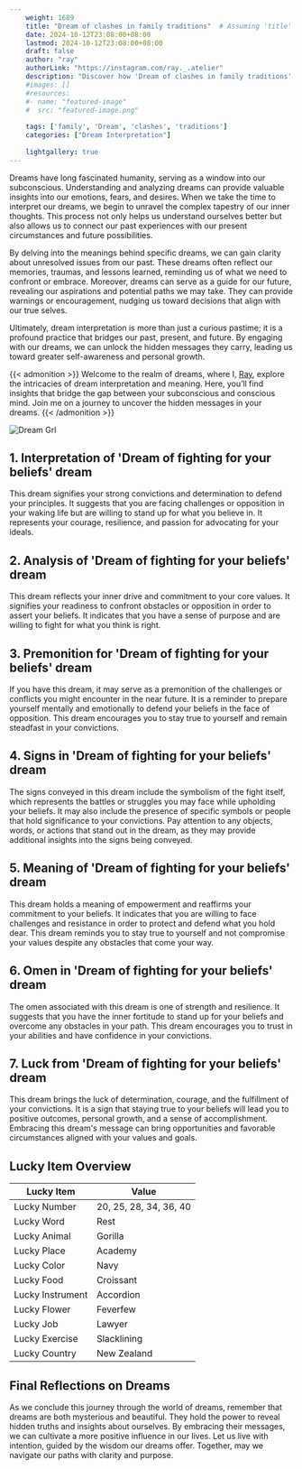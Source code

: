 ```yaml
---
    weight: 1689
    title: "Dream of clashes in family traditions"  # Assuming 'title' column exists
    date: 2024-10-12T23:08:00+08:00
    lastmod: 2024-10-12T23:08:00+08:00
    draft: false
    author: "ray"
    authorLink: "https://instagram.com/ray._.atelier"
    description: "Discover how 'Dream of clashes in family traditions' can interpret your future and uncover its significant meanings in your life."
    #images: []
    #resources:
    #- name: "featured-image"
    #  src: "featured-image.png"
    
    tags: ['family', 'Dream', 'clashes', 'traditions']
    categories: ["Dream Interpretation"]
    
    lightgallery: true
---
```

    
Dreams have long fascinated humanity, serving as a window into our subconscious. Understanding and analyzing dreams can provide valuable insights into our emotions, fears, and desires. When we take the time to interpret our dreams, we begin to unravel the complex tapestry of our inner thoughts. This process not only helps us understand ourselves better but also allows us to connect our past experiences with our present circumstances and future possibilities.

By delving into the meanings behind specific dreams, we can gain clarity about unresolved issues from our past. These dreams often reflect our memories, traumas, and lessons learned, reminding us of what we need to confront or embrace. Moreover, dreams can serve as a guide for our future, revealing our aspirations and potential paths we may take. They can provide warnings or encouragement, nudging us toward decisions that align with our true selves.

Ultimately, dream interpretation is more than just a curious pastime; it is a profound practice that bridges our past, present, and future. By engaging with our dreams, we can unlock the hidden messages they carry, leading us toward greater self-awareness and personal growth.

{{< admonition >}}
Welcome to the realm of dreams, where I, [Ray](https://instagram.com/ray._.atelier), explore the intricacies of dream interpretation and meaning. Here, you’ll find insights that bridge the gap between your subconscious and conscious mind. Join me on a journey to uncover the hidden messages in your dreams.
{{< /admonition >}}

![Dream Grl](https://cdn.pixabay.com/photo/2017/11/02/03/35/gothic-2910057_1280.jpg "Dream Grl")

## 1. Interpretation of 'Dream of fighting for your beliefs' dream
 This dream signifies your strong convictions and determination to defend your principles. It suggests that you are facing challenges or opposition in your waking life but are willing to stand up for what you believe in. It represents your courage, resilience, and passion for advocating for your ideals.

## 2. Analysis of 'Dream of fighting for your beliefs' dream
 This dream reflects your inner drive and commitment to your core values. It signifies your readiness to confront obstacles or opposition in order to assert your beliefs. It indicates that you have a sense of purpose and are willing to fight for what you think is right.

## 3. Premonition for 'Dream of fighting for your beliefs' dream
 If you have this dream, it may serve as a premonition of the challenges or conflicts you might encounter in the near future. It is a reminder to prepare yourself mentally and emotionally to defend your beliefs in the face of opposition. This dream encourages you to stay true to yourself and remain steadfast in your convictions.

## 4. Signs in 'Dream of fighting for your beliefs' dream
 The signs conveyed in this dream include the symbolism of the fight itself, which represents the battles or struggles you may face while upholding your beliefs. It may also include the presence of specific symbols or people that hold significance to your convictions. Pay attention to any objects, words, or actions that stand out in the dream, as they may provide additional insights into the signs being conveyed.

## 5. Meaning of 'Dream of fighting for your beliefs' dream
 This dream holds a meaning of empowerment and reaffirms your commitment to your beliefs. It indicates that you are willing to face challenges and resistance in order to protect and defend what you hold dear. This dream reminds you to stay true to yourself and not compromise your values despite any obstacles that come your way.

## 6. Omen in 'Dream of fighting for your beliefs' dream
 The omen associated with this dream is one of strength and resilience. It suggests that you have the inner fortitude to stand up for your beliefs and overcome any obstacles in your path. This dream encourages you to trust in your abilities and have confidence in your convictions.

## 7. Luck from 'Dream of fighting for your beliefs' dream
 This dream brings the luck of determination, courage, and the fulfillment of your convictions. It is a sign that staying true to your beliefs will lead you to positive outcomes, personal growth, and a sense of accomplishment. Embracing this dream's message can bring opportunities and favorable circumstances aligned with your values and goals.

## Lucky Item Overview
| Lucky Item          | Value              |
|---------------|--------------------|
| Lucky Number        | 20, 25, 28, 34, 36, 40  |
| Lucky Word          | Rest |
| Lucky Animal        | Gorilla |
| Lucky Place         | Academy     |
| Lucky Color         | Navy     |
| Lucky Food          | Croissant      |
| Lucky Instrument    | Accordion |
| Lucky Flower        | Feverfew    |
| Lucky Job           | Lawyer       |
| Lucky Exercise      | Slacklining  |
| Lucky Country       | New Zealand    |


##  Final Reflections on Dreams

As we conclude this journey through the world of dreams, remember that dreams are both mysterious and beautiful. They hold the power to reveal hidden truths and insights about ourselves. By embracing their messages, we can cultivate a more positive influence in our lives. Let us live with intention, guided by the wisdom our dreams offer. Together, may we navigate our paths with clarity and purpose.
